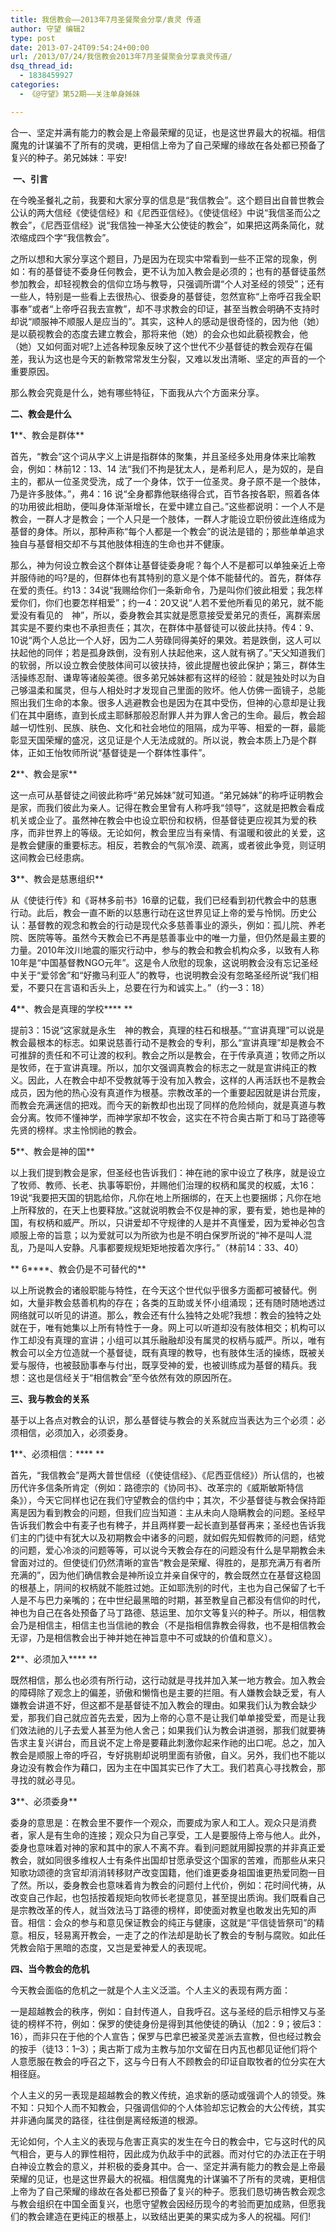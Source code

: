 ```yaml
---
title: 我信教会——2013年7月圣餐聚会分享/袁灵 传道
author: 守望 编辑2
type: post
date: 2013-07-24T09:54:24+00:00
url: /2013/07/24/我信教会2013年7月圣餐聚会分享袁灵传道/
dsq_thread_id:
  - 1838459927
categories:
  - 《@守望》第52期——关注单身姊妹

---
```

<p class="mceWPmore" title="更多...">
  合一、坚定并满有能力的教会是上帝最荣耀的见证，也是这世界最大的祝福。相信魔鬼的计谋骗不了所有的灵魂，更相信上帝为了自己荣耀的缘故在各处都已预备了复兴的种子。<!--more-->弟兄姊妹：平安!
</p>

 **一、引言**

在今晚圣餐礼之前，我要和大家分享的信息是“我信教会”。这个题目出自普世教会公认的两大信经《使徒信经》和《尼西亚信经》。《使徒信经》中说“我信圣而公之教会”，《尼西亚信经》说“我信独一神圣大公使徒的教会”，如果把这两条简化，就浓缩成四个字“我信教会”。

之所以想和大家分享这个题目，乃是因为在现实中常看到一些不正常的现象，例如：有的基督徒不委身任何教会，更不认为加入教会是必须的；也有的基督徒虽然参加教会，却轻视教会的信仰立场与教导，只强调所谓“个人对圣经的领受”；还有一些人，特别是一些看上去很热心、很委身的基督徒，忽然宣称“上帝呼召我全职事奉”或者“上帝呼召我去宣教”，却不寻求教会的印证，甚至当教会明确不支持时却说“顺服神不顺服人是应当的”。其实，这种人的感动是很奇怪的，因为他（她）是以藐视教会的态度去建立教会，那将来他（她）的会众也如此藐视教会，他（她）又如何面对呢?上述各种现象反映了这个世代不少基督徒的教会观存在偏差，我认为这也是今天的新教常常发生分裂，又难以发出清晰、坚定的声音的一个重要原因。

那么教会究竟是什么，她有哪些特征，下面我从六个方面来分享。

**二、教会是什么**

**1****、教会是群体**

首先，“教会”这个词从字义上讲是指群体的聚集，并且圣经多处用身体来比喻教会，例如：林前12：13、14 法“我们不拘是犹太人，是希利尼人，是为奴的，是自主的，都从一位圣灵受洗，成了一个身体，饮于一位圣灵。身子原不是一个肢体，乃是许多肢体。”，弗4：16 说“全身都靠他联络得合式，百节各按各职，照着各体的功用彼此相助，便叫身体渐渐增长，在爱中建立自己。”这些都说明：一个人不是教会，一群人才是教会；一个人只是一个肢体，一群人才能设立职份彼此连络成为基督的身体。所以，那种声称“每个人都是一个教会”的说法是错的；那些单单追求独自与基督相交却不与其他肢体相连的生命也并不健康。

那么，神为何设立教会这个群体让基督徒委身呢？每个人不是都可以单独亲近上帝并服侍祂的吗?是的，但群体也有其特别的意义是个体不能替代的。首先，群体存在爱的责任。约13：34说“我赐给你们一条新命令，乃是叫你们彼此相爱；我怎样爱你们，你们也要怎样相爱”；约一4：20又说“人若不爱他所看见的弟兄，就不能爱没有看见的 神”，所以，委身教会其实就是愿意接受爱弟兄的责任，离群索居其实是不要约束也不承担责任；其次，在群体中基督徒可以彼此扶持。传4：9、10说“两个人总比一个人好，因为二人劳碌同得美好的果效。若是跌倒，这人可以扶起他的同伴；若是孤身跌倒，没有别人扶起他来，这人就有祸了。”天父知道我们的软弱，所以设立教会使肢体间可以彼扶持，彼此提醒也彼此保护；第三，群体生活操练忍耐、谦卑等诸般美德。很多弟兄姊妹都有这样的经验：就是独处时以为自己够温柔和属灵，但与人相处时才发现自己里面的败坏。他人仿佛一面镜子，总能照出我们生命的本象。很多人逃避教会也是因为在其中受伤，但神的心意却是让我们在其中磨练，直到长成主耶稣那般忍耐罪人并为罪人舍己的生命。最后，教会超越一切性别、民族、肤色、文化和社会地位的阻隔，成为平等、相爱的一群，最能彰显天国荣耀的盛况，这见证是个人无法成就的。所以说，教会本质上乃是个群体，正如王怡牧师所说“基督徒是一个群体性事件”。

**2****、教会是家**

这一点可从基督徒之间彼此称呼“弟兄姊妹”就可知道。“弟兄姊妹”的称呼证明教会是家，而我们彼此为亲人。记得在教会里曾有人称呼我“领导”，这就是把教会看成机关或企业了。虽然神在教会中也设立职份和权柄，但基督徒更应视其为爱的秩序，而非世界上的等级。无论如何，教会里应当有亲情、有温暖和彼此的关爱，这是教会健康的重要标志。相反，若教会的气氛冷漠、疏离，或者彼此争竞，则证明这间教会已经患病。

**3****、教会是慈惠组织**

从《使徒行传》和《哥林多前书》16章的记载，我们已经看到初代教会中的慈惠行动。此后，教会一直不断的以慈惠行动在这世界见证上帝的爱与怜悯。历史公认：基督教的观念和教会的行动是现代众多慈善事业的源头，例如：孤儿院、养老院、医院等等。虽然今天教会已不再是慈善事业中的唯一力量，但仍然是最主要的力量。2010年汶川地震的赈灾行动中，参与的教会和教会机构众多，以致有人称10年是“中国基督教NGO元年”。这是令人欣慰的现象，这说明教会没有忘记圣经中关于“爱邻舍”和“好撒马利亚人”的教导，也说明教会没有忽略圣经所说“我们相爱，不要只在言语和舌头上，总要在行为和诚实上。”（约一3：18）

**4****、教会是真理的学校**** **

提前3：15说“这家就是永生 神的教会，真理的柱石和根基。”“宣讲真理”可以说是教会最根本的标志。如果说慈善行动不是教会的专利，那么“宣讲真理”却是教会不可推辞的责任和不可让渡的权利。教会之所以是教会，在于传承真道；牧师之所以是牧师，在于宣讲真理。所以，加尔文强调真教会的标志之一就是宣讲纯正的教义。因此，人在教会中却不受教就等于没有加入教会，这样的人再活跃也不是教会成员，因为他的热心没有真道作为根基。宗教改革的一个重要起因就是讲台荒废，而教会充满迷信的把戏。而今天的新教却也出现了同样的危险倾向，就是真道与教会分离。牧师不懂神学，而神学家却不牧会，这实在不符合奥古斯丁和马丁路德等先贤的榜样。求主怜悯祂的教会。

**5****、教会是神的国**

以上我们提到教会是家，但圣经也告诉我们：神在祂的家中设立了秩序，就是设立了牧师、教师、长老、执事等职份，并赐他们治理的权柄和属灵的权威，太16：19说“我要把天国的钥匙给你，凡你在地上所捆绑的，在天上也要捆绑；凡你在地上所释放的，在天上也要释放。”这就说明教会不仅是神的家，要有爱，她也是神的国，有权柄和威严。所以，只讲爱却不守规律的人是并不真懂爱，因为爱神必包含顺服上帝的旨意；以为爱就可以为所欲为也是不明白保罗所说的“神不是叫人混乱，乃是叫人安静。凡事都要规规矩矩地按着次序行。”（林前14：33、40）

** 6****、教会仍是不可替代的**

以上所说教会的诸般职能与特性，在今天这个世代似乎很多方面都可被替代。例如，大量非教会慈善机构的存在；各类的互助或关怀小组涌现；还有随时随地透过网络就可以听见的讲道。那么，教会还有什么独特之处呢?我想：教会的独特之处就在于，唯有她集以上所有特性于一身。网上可以听道却没有肢体相交；机构可以作工却没有真理的宣讲；小组可以其乐融融却没有属灵的权柄与威严。所以，唯有教会可以全方位造就一个基督徒，既有真理的教导，也有肢体生活的操练，既被关爱与服侍，也被鼓励事奉与付出，既享受神的爱，也被训练成为基督的精兵。我想：这也是信经关于“相信教会”至今依然有效的原因所在。

**三、我与教会的关系**

基于以上各点对教会的认识，那么基督徒与教会的关系就应当表达为三个必须：必须相信，必须加入，必须委身。

**1****、必须相信：**** **

首先，“我信教会”是两大普世信经（《使徒信经》、《尼西亚信经》）所认信的，也被历代许多信条所肯定（例如：路德宗的《协同书》、改革宗的《威斯敏斯特信条》），今天它同样也记在我们守望教会的信约中；其次，不少基督徒与教会保持距离是因为看到教会的问题，但我们应当知道：主从未向人隐瞒教会的问题。圣经早告诉我们教会中有麦子也有稗子，并且两样要一起长直到基督再来；圣经也告诉我们主的门徒中有犹大以及初期教会中诸多的问题，就如假先知假教师的问题，结党的问题，爱心冷淡的问题等等，可以说今天教会存在的问题没有什么是早期教会未曾面对过的。但使徒们仍然清晰的宣告“教会是荣耀、得胜的，是那充满万有者所充满的”，因为他们确信教会是神所设立并亲自保守的，教会既然立在基督这稳固的根基上，阴间的权柄就不能胜过她。正如耶洗别的时代，主也为自己保留了七千人是不与巴力亲嘴的；在中世纪最黑暗的时期，甚至教皇自己都没有信仰的时代，神也为自己在各处预备了马丁路德、慈运里、加尔文等复兴的种子。所以，相信教会乃是相信主，相信主也当信祂的教会（不是指相信靠教会得救，也不是相信教会无谬，乃是相信教会出于神并她在神旨意中不可或缺的价值和意义）。

**2****、必须加入**** **

既然相信，那么也必须有所行动，这行动就是寻找并加入某一地方教会。加入教会的障碍除了观念上的偏差，骄傲和懒惰也是主要的拦阻。有人嫌教会缺乏爱，有人嫌教会讲道不好，但这都不是基督徒不加入教会的理由。如果我们认为教会缺少爱，那我们自己就应首先去爱，因为上帝的心意不是让我们单单接受爱，而是让我们效法祂的儿子去爱人甚至为他人舍己；如果我们认为教会讲道弱，那我们就要祷告求主复兴讲台，而且说不定上帝是要藉此刺激你起来作祂的出口呢。总之，加入教会是顺服上帝的呼召，专好挑剔却说明里面有骄傲，自义。另外，我们也不能以身边没有教会作为藉口，因为主在中国其实已作了大工。我们若真心寻找教会，那寻找的就必寻见。

**3****、必须委身**

委身的意思是：在教会里不要作一个观众，而要成为家人和工人。观众只是消费者，家人是有生命的连接；观众只为自己享受，工人是要服侍上帝与他人。此外，委身也意味着对神的家和其中的家人不离不弃。看到问题就用脚投票的并非真正爱教会，就如同很多维权人士有条件出国却甘愿承受这个国家的苦难，而那些从来只知歌功颂德的贪官却消消转移财产改变国籍，他们谁更委身祖国谁更热爱同胞一目了然。所以，委身教会也意味着肯为教会的问题付上代价，例如：花时间代祷，从改变自己作起，也包括按着规矩向牧师长老提意见，甚至提出质询。我们既看自己是宗教改革的传人，就当效法马丁路德的榜样，即使面对教皇也敢发出先知的声音。相信：会众的参与和意见保证教会的纯正与健康，这就是“平信徒皆祭司”的精意。相反，轻易离开教会，一走了之的作法却是助长了教会的专制与腐败。如此任凭教会陷于黑暗的态度，又岂是爱神爱人的表现呢。

**四、当今教会的危机**

今天教会面临的危机之一就是个人主义泛滥。个人主义的表现有两方面：

一是超越教会的秩序，例如：自封传道人，自我呼召。这与圣经的启示相悖又与圣徒的榜样不符，例如：保罗的使徒身份是得到其他使徒的确认（加2：9；彼后3：16），而非只在于他的个人宣告；保罗与巴拿巴被圣灵差派去宣教，但也经过教会的按手（徒13：1–3）；奥古斯丁成为主教与加尔文留在日内瓦也都见证他们将个人意愿服在教会的呼召之下，这与今日有人不顾教会的印证自取牧者的位分实在大相径庭。

个人主义的另一表现是超越教会的教义传统，追求新的感动或强调个人的领受。殊不知：只知个人而不知教会，只强调信仰的个人体验却忘记教会的大公传统，其实并非通向属灵的路径，往往倒是离经叛道的根源。

无论如何，个人主义的表现与危害正真实的发生在今日的教会中，它与这时代的风气相合，更与人的罪性相符，因此成为仇敌手中的武器。而对付它的办法正在于明白神设立教会的意义，并积极的委身其中。合一、坚定并满有能力的教会是上帝最荣耀的见证，也是这世界最大的祝福。相信魔鬼的计谋骗不了所有的灵魂，更相信上帝为了自己荣耀的缘故在各处都已预备了复兴的种子。愿我们恳切祷告教会观念与教会组织在中国全面复兴，也愿守望教会因经历现今的考验而更加成熟，但愿我们的教会建造在更纯正的根基上，以致结出更美的果实成为多人的祝福。阿们!